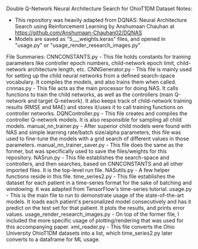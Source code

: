 Double Q-Network Neural Architecture Search for OhioT1DM Dataset
Notes:
- This repository was heavily adapted from DQNAS: Neural Architecture Search using
Reinforcement Learning by Anshumaan Chauhan at https://github.com/Anshumaan-Chauhan02/DQNAS
- Models are saved as "5___weights.keras" files, and opened in "usage.py" or "usage_render_research_images.py"

File Summaries:
CNNCONSTANTS.py - This file holds constants for training parameters like controller epoch numbers, child-network epoch limit, child-network architecture length, etc.
CNNGenerator.py - This file is mainly used for setting up the child neural networks from a defined search-space vocabulary. It compiles the models, and also trains them when called.
cnnnas.py - This file acts as the main processor for doing NAS. It calls functions to train the child networks, as well as the controllers (main Q-network and target Q-network). It also keeps track of child-network training results (RMSE and MAE) and stores it/uses it to call training functions on controller networks.
DQNController.py - This file creates and compiles the controller Q-network models. It is also responsible for sampling all child models.
manual_nn_trainer.py - After superior child models were found with NAS and simple learning rate/batch size/alpha parameters, this file was used to fine-tune the models with a grid search of different values in those parameters.
manual_nn_trainer_saver.py - This file does the same as the former, but was specifically used to save the files/weights for this repository.
NASrun.py - This file establishes the search-space and controllers, and then searches, based on CNNCONSTANTS and all other imported files. It is the top-level run file.
NASutils.py - A few helper functions reside in this file.
time_series2.py - This file establishes the dataset for each patient in a time-series format for the sake of batching and windowing. It was adapted from TensorFlow's time-series tutorial.
usage.py - This is the main file to run to demonstrate usage of the state-of-the-art models. It loads each patient's personalized model consecutively and has it predict on the test set for that patient. It plots the results, and prints error values.
usage_render_research_images.py - On top of the former file, I included the more specific usage of plotting/rendering that was used for this accompanying paper.
xml_reader.py - This file converts the Ohio University OhioT1DM datasets into a list, which time_series2.py later converts to a dataframe for ML usage.
